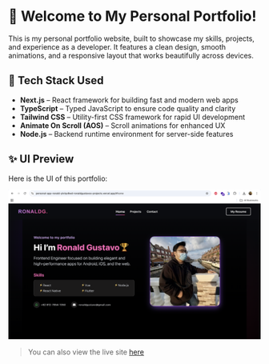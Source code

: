 # 🌟 Welcome to My Personal Portfolio!

This is my personal portfolio website, built to showcase my skills, projects, and experience as a developer. It features a clean design, smooth animations, and a responsive layout that works beautifully across devices.

## 🚀 Tech Stack Used

- **Next.js** – React framework for building fast and modern web apps
- **TypeScript** – Typed JavaScript to ensure code quality and clarity
- **Tailwind CSS** – Utility-first CSS framework for rapid UI development
- **Animate On Scroll (AOS)** – Scroll animations for enhanced UX
- **Node.js** – Backend runtime environment for server-side features

## ✨ UI Preview

Here is the UI of this portfolio:

![My Portfolio Landing Page](https://github.com/RonaldGustavo/personal-app-ronald/blob/main/public/assets/image/UI-HOME.png)

> You can also view the live site [here](https://personal-app-ronald-plvlqv8wd-ronaldgustavos-projects.vercel.app)

